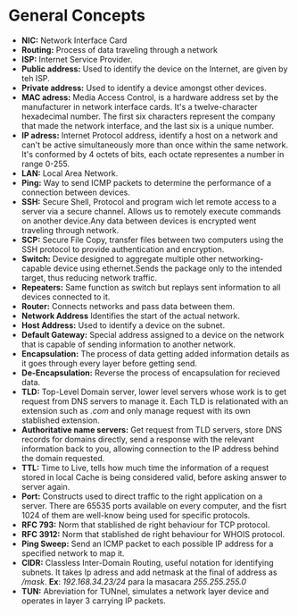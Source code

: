# General Concepts

* **NIC:** Network Interface Card
* **Routing:** Process of data traveling through a network
* **ISP:** Internet Service Provider.
* **Public address:** Used to identify the device on the Internet, are given by teh ISP.
* **Private address:** Used to identify a device amongst other devices.
* **MAC adress:** Media Access Control, is a hardware address set by the manufacturer in network interface cards. It's a twelve-character hexadecimal number. The first six characters represent the company that made the network interface, and the last six is a unique number.
* **IP adress:** Internet Protocol address, identify a host on a network and can't be active simultaneously more than once within the same network. It's conformed by 4 octets of bits, each octate representes a number in range 0-255.
* **LAN:** Local Area Network.
* **Ping:** Way to send ICMP packets to determine the performance of a connection between devices.
* **SSH:** Secure Shell, Protocol and program wich let remote access to a server via a secure channel. Allows us to remotely execute commands on another device.Any data between devices is encrypted went traveling through network.
* **SCP:** Secure File Copy, transfer files between two computers using the SSH protocol to provide authentication and encryption.
* **Switch:** Device designed to aggregate multiple other networking-capable device using ethernet.Sends the package only to the intended target, thus reducing network traffic.
* **Repeaters:** Same function as switch but replays sent information to all devices connected to it.
* **Router:** Connects networks and pass data between them.
* **Network Address** Identifies the start of the actual network.
* **Host Address:** Used to identify a device on the subnet.
* **Default Gateway:** Special address assigned to a device on the network that is capable of sending information to another network.
* **Encapsulation:** The process of data getting added information details as it goes through every layer before getting send.
* **De-Encapsulation:** Reverse the process of encapsulation for recieved data.
* **TLD:** Top-Level Domain server, lower level servers whose work is to get request from DNS servers to manage it. Each TLD is relationated with an extension such as _.com_ and only manage request with its own stablished extension.
* **Authoritative name servers:** Get request from TLD servers, store DNS records for domains directly, send a response with the relevant information back to you, allowing connection to the IP address behind the domain requested.
* **TTL:** Time to Live, tells how much time the information of a request stored in local Cache is being considered valid, before asking answer to server again.
* **Port:** Constructs used to direct traffic to the right application on a server. There are 65535 ports available on every computer, and the fisrt 1024 of them are well-know being used for specific protocols.
* **RFC 793:** Norm that stablished de right behaviour for TCP protocol.
* **RFC 3912:** Norm that stablished de right behaviour for WHOIS protocol.
* **Ping Sweep:** Send an ICMP packet to each possible IP address for a specified network to map it.
* **CIDR:** Classless Inter-Domain Routing, useful notation for identifying subnets. It takes Ip adress and add netmask at the final of address as _/mask_.  **Ex**: _192.168.34.23/24_ para la masacara _255.255.255.0_
* **TUN:** Abreviation for TUNnel, simulates a network layer device and operates in layer 3 carrying IP packets.


